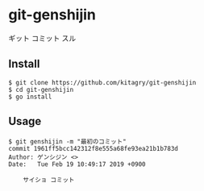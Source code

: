 # git-genshijin
ギット コミット スル

## Install

```
$ git clone https://github.com/kitagry/git-genshijin
$ cd git-genshijin
$ go install
```

## Usage

```
$ git genshijin -m "最初のコミット"
commit 1961ff5bcc142312f8e555a68fe93ea21b1b783d
Author: ゲンシジン <>
Date:   Tue Feb 19 10:49:17 2019 +0900

    サイショ コミット
```
